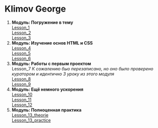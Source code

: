
# Klimov George
   1. **Модуль: Погружение в тему**  
   [Lesson_1](https://xd.adobe.com/view/9b43cec2-68d2-4246-8344-07d146792ec9/screen/08e0804d-e23f-4697-afc1-878e8b0c9131/-/)  
   [Lesson_2](https://github.com/KlimovG/klimovg.github.io/tree/master/m1/l2)  
   [Lesson_3](https://github.com/KlimovG/klimovg.github.io/tree/master/m1/l3)  
   2. **Модуль: Изучение основ HTML и CSS**  
   [Lesson_4](klimovg.github.io/m2/l1/)  
   [Lesson_5](klimovg.github.io/m2/l2/)  
   [Lesson_6](klimovg.github.io/m2/l3/)  
   3. **Модуль: Работы с первым проектом**  
   Lesson_7  *К сожалению быо перезаписано, но оно было проверено куратором и идентично 3 уроку из этого модуля*  
   [Lesson_8](klimovg.github.io/m3/l2/)  
   [Lesson_9](klimovg.github.io/m3/l3/)   
   4. **Модуль: Ещё немного ускорения**  
   [Lesson_10](klimovg.github.io/m4/l1/)  
   [Lesson_11](https://github.com/KlimovG/klimovg.github.io/tree/master/m4/l2)  
   [Lesson_12](klimovg.github.io)  
   5. **Модуль: Полноценная практика**   
   [Lesson_13_theorie](klimovg.github.io/m5/l1/theorie/)  
   [Lesson_13_practice](klimovg.github.io/m5/l1/practice/)  
